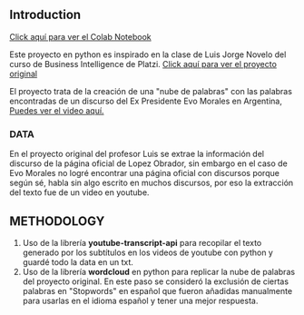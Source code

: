 ## Introduction

[Click aquí para ver el Colab Notebook](https://colab.research.google.com/drive/1JZ4KNNkuTJkueoyC2S5HEqnn1gzATVTd?authuser=2)

Este proyecto en python es inspirado en la clase de Luis Jorge Novelo del curso de Business Intelligence de Platzi.
[Click aquí para ver el proyecto original](https://github.com/PhinanceScientist/AMLO_Wordcloud/blob/master/mexicoPresidentWordCloud.ipynb)

El proyecto trata de la creación de una "nube de palabras" con las palabras encontradas de un discurso del Ex Presidente Evo Morales en Argentina, [Puedes ver el video aquí.
](https://www.youtube.com/watch?v=ZXNFMtlakHo)

### DATA

En el proyecto original del profesor Luis se extrae la información del discurso de la página oficial de Lopez Obrador, sin embargo en el caso de Evo Morales no logré encontrar una página oficial con discursos porque según sé, habla sin algo escrito en muchos discursos, por eso la extracción del texto fue de un video en youtube.

## METHODOLOGY

 1. Uso de la librería **youtube-transcript-api** para recopilar el texto generado por los subtítulos en los videos de youtube con python y guardé todo la data en un txt.
 2.  Uso de la librería **wordcloud** en python para replicar la nube de palabras del proyecto original.
	   En este paso se consideró la exclusión de ciertas palabras en    		 "Stopwords" en español que fueron añadidas manualmente para usarlas en el idioma español y tener una mejor respuesta.
	   
